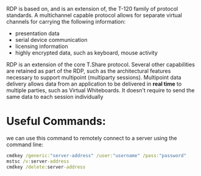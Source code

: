 RDP is based on, and is an extension of, the T-120 family of protocol standards. A multichannel capable protocol allows for separate virtual channels for carrying the following information:

- presentation data
- serial device communication
- licensing information
- highly encrypted data, such as keyboard, mouse activity

RDP is an extension of the core T.Share protocol. Several other capabilities are retained as part of the RDP, such as the architectural features necessary to support multipoint (multiparty sessions). Multipoint data delivery allows data from an application to be delivered in **real time** to multiple parties, such as Virtual Whiteboards. It doesn't require to send the same data to each session individually

# Useful Commands:

 we can use this command to remotely connect to a server using the command line:
 
```cmd
cmdkey /generic:"server-address" /user:"username" /pass:"password"
mstsc /v:server-address
cmdkey /delete:server-address
```